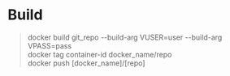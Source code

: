 # Build
> docker build git_repo --build-arg VUSER=user --build-arg VPASS=pass  
> docker tag container-id docker_name/repo  
> docker push [docker_name]/[repo]
